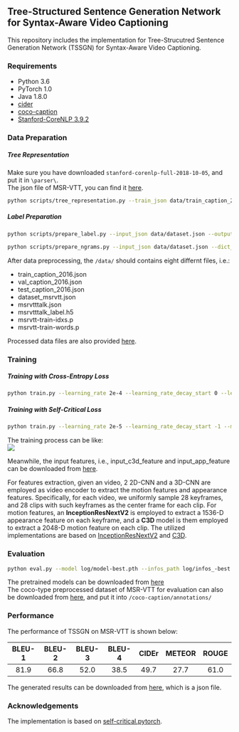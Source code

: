 ## Tree-Structured Sentence Generation Network for Syntax-Aware Video Captioning

This repository includes the implementation for Tree-Strucutred Sentence Generation Network (TSSGN) for Syntax-Aware Video Captioning.

### Requirements
* Python 3.6
* PyTorch 1.0
* Java 1.8.0
* [cider](https://github.com/ruotianluo/cider/tree/e9b736d038d39395fa2259e39342bb876f1cc877)
* [coco-caption](https://github.com/ruotianluo/coco-caption/tree/ea20010419a955fed9882f9dcc53f2dc1ac65092)
* [Stanford-CoreNLP 3.9.2](http://nlp.stanford.edu/software/stanford-corenlp-full-2018-10-05.zip)

### Data Preparation


##### Tree Representation

Make sure you have downloaded ``stanford-corenlp-full-2018-10-05``, and put it in ``\parser\``.  
The json file of MSR-VTT, you can find it [here](http://ms-multimedia-challenge.com/2017/dataset).

```bash
python scripts/tree_representation.py --train_json data/train_caption_2016.json --val_json data/val_caption_2016.json --test_json data/test_caption_2016.json --output_json data/dataset.json
```

##### Label Preparation

```bash
python scripts/prepare_label.py --input_json data/dataset.json --output_json data/msrvtttalk.json --output_h5 data/msrvtttalk_label.h5
```

```bash
python scripts/prepare_ngrams.py --input_json data/dataset.json --dict_json data/msrvtttalk.json --output_pkl data/msrvtt-train --split train
```

After data preprocessing, the ``/data/`` should contains eight differnt files, i.e.:
* train_caption_2016.json
* val_caption_2016.json
* test_caption_2016.json
* dataset_msrvtt.json
* msrvtttalk.json
* msrvtttalk_label.h5
* msrvtt-train-idxs.p
* msrvtt-train-words.p

Processed data files are also provided [here](https://drive.google.com/drive/folders/1S9iA74uvoFcKO8z7kOUN7ueMtxTILf2V?usp=sharing).

### Training

##### Training with Cross-Entropy Loss
```bash
python train.py --learning_rate 2e-4 --learning_rate_decay_start 0 --learning_rate_decay_every 2 --learning_rate_decay_rate 0.8 --max_epochs 12 --batch_size 10 --save_checkpoint_every 300 --checkpoint_path log --dataset msrvtt --self_critical_after -1 --input_json data/msrvtttalk.json --input_label_h5 data/msrvtttalk_label.h5 --input_c3d_feature data/msrvtt_c3d_features.h5 --input_app_feature data/msrvtt_appearance_features.h5 --cached_tokens data/msrvtt-train-idxs --caption_model TSSGN
```

##### Training with Self-Critical Loss
```bash
python train.py --learning_rate 2e-5 --learning_rate_decay_start -1 --max_epochs 40 --batch_size 10 --save_checkpoint_every 300 --checkpoint_path log --dataset msrvtt --self_critical_after 0 --input_json data/msrvtttalk.json --input_label_h5 data/msrvtttalk_label.h5 --input_c3d_feature data/msrvtt_c3d_features.h5 --input_app_feature data/msrvtt_appearance_features.h5 --cached_tokens data/msrvtt-train-idxs --start_from log --caption_model TSSGN --reduce_on_plateau
```

The training process can be like:  
![](https://github.com/TSSGN/TSSGN/blob/main/MSR-VTT-Training.png)  

Meanwhile, the input features, i.e., input_c3d_feature and input_app_feature can be downloaded from [here](https://drive.google.com/drive/folders/1QvAwTmviFTqufwyucslnEVpvW_J0Br5J?usp=sharing).


For features extraction, given an video, 2 2D-CNN and a 3D-CNN are employed as video encoder to extract the motion features and appearance features. Specifically, for each video, we uniformly sample 28 keyframes, and 28 clips with such keyframes as the center frame for each clip. For motion features, an **InceptionResNextV2** is employed to extract a 1536-D appearance feature on each keyframe, and a **C3D** model is them employed to extract a 2048-D motion feature on each clip. The utilized implementations are based on [InceptionResNextV2](https://github.com/open-mmlab/mmdetection) and [C3D](https://github.com/kenshohara/video-classification-3d-cnn-pytorch).

### Evaluation
```bash
python eval.py --model log/model-best.pth --infos_path log/infos_-best.pkl --output_json results.json --input_json data/msrvtttalk.json --input_label_h5 data/msrvtttalk_label.h5 --input_c3d_feature data/msrvtt_c3d_features.h5 --input_app_feature data/msrvtt_appearance_features.h5 --cached_tokens data/msrvtt-train-idxs
```

The pretrained models can be downloaded from [here](https://drive.google.com/drive/folders/1PfahB1qAhwM2IoMbBMH7Z7QKiwGvKY0h?usp=sharing)  
The coco-type preprocessed dataset of MSR-VTT for evaluation can also be downloaded from [here](https://drive.google.com/drive/folders/1LH7c1_ek34AGzZktnjtXyzfgDFPrgMs6?usp=sharing), and put it into ``/coco-caption/annotations/``

### Performance

The performance of TSSGN on MSR-VTT is shown below:  

BLEU-1 | BLEU-2 | BLEU-3 | BLEU-4 | CIDEr | METEOR | ROUGE
:---: | :---: | :---: | :---: | :---: | :---: | :---: 
81.9|66.8|52.0|38.5|49.7|27.7|61.0  

The generated results can be downloaded from [here](https://drive.google.com/drive/folders/1tFOBftlDz_ujMASUKdcfGH1kh3Vl1oqZ?usp=sharing), which is a json file. 

### Acknowledgements

The implementation is based on [self-critical.pytorch](https://github.com/ruotianluo/self-critical.pytorch).
